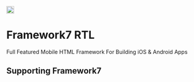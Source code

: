 <a href="https://github.com/hpk1993"><img src="https://framework7.io/i/support-badge.png" height="20"></a>

# Framework7 RTL

Full Featured Mobile HTML Framework For Building iOS & Android Apps

## Supporting Framework7
